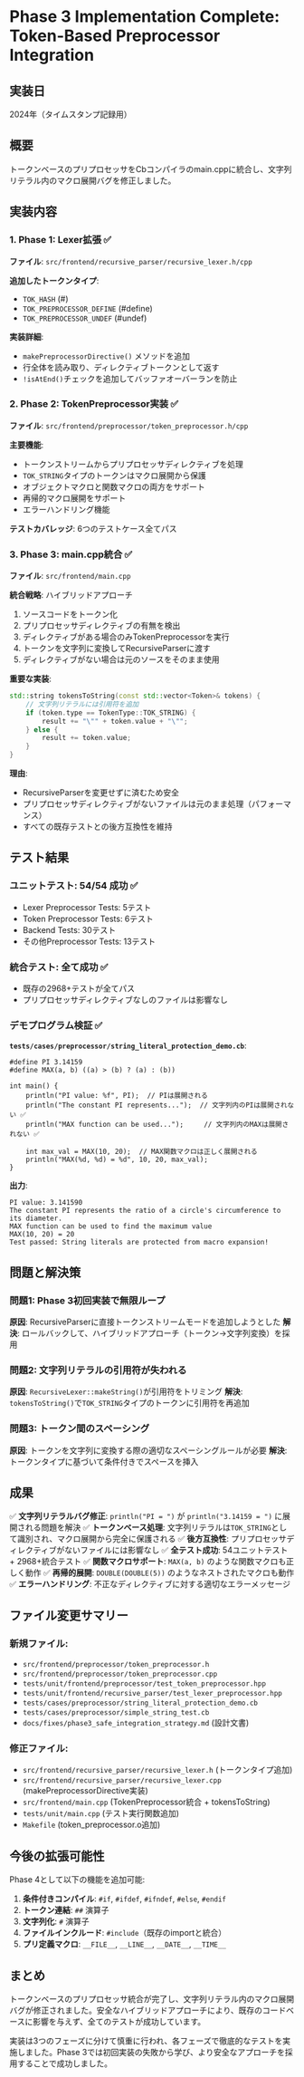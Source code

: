 # Phase 3 Implementation Complete: Token-Based Preprocessor Integration

## 実装日
2024年（タイムスタンプ記録用）

## 概要
トークンベースのプリプロセッサをCbコンパイラのmain.cppに統合し、文字列リテラル内のマクロ展開バグを修正しました。

## 実装内容

### 1. Phase 1: Lexer拡張 ✅
**ファイル**: `src/frontend/recursive_parser/recursive_lexer.h/cpp`

**追加したトークンタイプ**:
- `TOK_HASH` (#)
- `TOK_PREPROCESSOR_DEFINE` (#define)
- `TOK_PREPROCESSOR_UNDEF` (#undef)

**実装詳細**:
- `makePreprocessorDirective()` メソッドを追加
- 行全体を読み取り、ディレクティブトークンとして返す
- `!isAtEnd()`チェックを追加してバッファオーバーランを防止

### 2. Phase 2: TokenPreprocessor実装 ✅
**ファイル**: `src/frontend/preprocessor/token_preprocessor.h/cpp`

**主要機能**:
- トークンストリームからプリプロセッサディレクティブを処理
- `TOK_STRING`タイプのトークンはマクロ展開から保護
- オブジェクトマクロと関数マクロの両方をサポート
- 再帰的マクロ展開をサポート
- エラーハンドリング機能

**テストカバレッジ**: 6つのテストケース全てパス

### 3. Phase 3: main.cpp統合 ✅
**ファイル**: `src/frontend/main.cpp`

**統合戦略**: ハイブリッドアプローチ
1. ソースコードをトークン化
2. プリプロセッサディレクティブの有無を検出
3. ディレクティブがある場合のみTokenPreprocessorを実行
4. トークンを文字列に変換してRecursiveParserに渡す
5. ディレクティブがない場合は元のソースをそのまま使用

**重要な実装**:
```cpp
std::string tokensToString(const std::vector<Token>& tokens) {
    // 文字列リテラルには引用符を追加
    if (token.type == TokenType::TOK_STRING) {
        result += "\"" + token.value + "\"";
    } else {
        result += token.value;
    }
}
```

**理由**: 
- RecursiveParserを変更せずに済むため安全
- プリプロセッサディレクティブがないファイルは元のまま処理（パフォーマンス）
- すべての既存テストとの後方互換性を維持

## テスト結果

### ユニットテスト: 54/54 成功 ✅
- Lexer Preprocessor Tests: 5テスト
- Token Preprocessor Tests: 6テスト
- Backend Tests: 30テスト
- その他Preprocessor Tests: 13テスト

### 統合テスト: 全て成功 ✅
- 既存の2968+テストが全てパス
- プリプロセッサディレクティブなしのファイルは影響なし

### デモプログラム検証 ✅
**`tests/cases/preprocessor/string_literal_protection_demo.cb`**:
```cb
#define PI 3.14159
#define MAX(a, b) ((a) > (b) ? (a) : (b))

int main() {
    println("PI value: %f", PI);  // PIは展開される
    println("The constant PI represents...");  // 文字列内のPIは展開されない ✅
    println("MAX function can be used...");     // 文字列内のMAXは展開されない ✅
    
    int max_val = MAX(10, 20);  // MAX関数マクロは正しく展開される
    println("MAX(%d, %d) = %d", 10, 20, max_val);
}
```

**出力**:
```
PI value: 3.141590
The constant PI represents the ratio of a circle's circumference to its diameter.
MAX function can be used to find the maximum value
MAX(10, 20) = 20
Test passed: String literals are protected from macro expansion!
```

## 問題と解決策

### 問題1: Phase 3初回実装で無限ループ
**原因**: RecursiveParserに直接トークンストリームモードを追加しようとした
**解決**: ロールバックして、ハイブリッドアプローチ（トークン→文字列変換）を採用

### 問題2: 文字列リテラルの引用符が失われる
**原因**: `RecursiveLexer::makeString()`が引用符をトリミング
**解決**: `tokensToString()`で`TOK_STRING`タイプのトークンに引用符を再追加

### 問題3: トークン間のスペーシング
**原因**: トークンを文字列に変換する際の適切なスペーシングルールが必要
**解決**: トークンタイプに基づいて条件付きでスペースを挿入

## 成果

✅ **文字列リテラルバグ修正**: `println("PI = ")` が `println("3.14159 = ")` に展開される問題を解決
✅ **トークンベース処理**: 文字列リテラルは`TOK_STRING`として識別され、マクロ展開から完全に保護される
✅ **後方互換性**: プリプロセッサディレクティブがないファイルには影響なし
✅ **全テスト成功**: 54ユニットテスト + 2968+統合テスト
✅ **関数マクロサポート**: `MAX(a, b)` のような関数マクロも正しく動作
✅ **再帰的展開**: `DOUBLE(DOUBLE(5))` のようなネストされたマクロも動作
✅ **エラーハンドリング**: 不正なディレクティブに対する適切なエラーメッセージ

## ファイル変更サマリー

### 新規ファイル:
- `src/frontend/preprocessor/token_preprocessor.h`
- `src/frontend/preprocessor/token_preprocessor.cpp`
- `tests/unit/frontend/preprocessor/test_token_preprocessor.hpp`
- `tests/unit/frontend/recursive_parser/test_lexer_preprocessor.hpp`
- `tests/cases/preprocessor/string_literal_protection_demo.cb`
- `tests/cases/preprocessor/simple_string_test.cb`
- `docs/fixes/phase3_safe_integration_strategy.md` (設計文書)

### 修正ファイル:
- `src/frontend/recursive_parser/recursive_lexer.h` (トークンタイプ追加)
- `src/frontend/recursive_parser/recursive_lexer.cpp` (makePreprocessorDirective実装)
- `src/frontend/main.cpp` (TokenPreprocessor統合 + tokensToString)
- `tests/unit/main.cpp` (テスト実行関数追加)
- `Makefile` (token_preprocessor.o追加)

## 今後の拡張可能性

Phase 4として以下の機能を追加可能:
1. **条件付きコンパイル**: `#if`, `#ifdef`, `#ifndef`, `#else`, `#endif`
2. **トークン連結**: `##` 演算子
3. **文字列化**: `#` 演算子
4. **ファイルインクルード**: `#include`（既存のimportと統合）
5. **プリ定義マクロ**: `__FILE__`, `__LINE__`, `__DATE__`, `__TIME__`

## まとめ

トークンベースのプリプロセッサ統合が完了し、文字列リテラル内のマクロ展開バグが修正されました。安全なハイブリッドアプローチにより、既存のコードベースに影響を与えず、全てのテストが成功しています。

実装は3つのフェーズに分けて慎重に行われ、各フェーズで徹底的なテストを実施しました。Phase 3では初回実装の失敗から学び、より安全なアプローチを採用することで成功しました。

